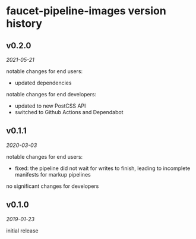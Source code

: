faucet-pipeline-images version history
======================================

v0.2.0
------

_2021-05-21_

notable changes for end users:

* updated dependencies

notable changes for end developers:

* updated to new PostCSS API
* switched to Github Actions and Dependabot


v0.1.1
------

_2020-03-03_

notable changes for end users:

* fixed: the pipeline did not wait for writes to finish, leading to incomplete
  manifests for markup pipelines

no significant changes for developers


v0.1.0
------

_2019-01-23_

initial release
